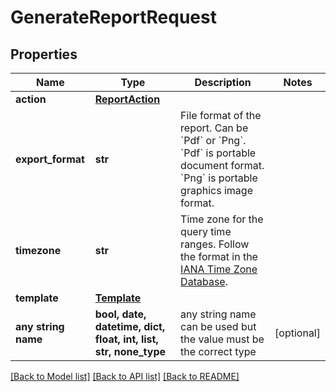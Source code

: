 # GenerateReportRequest


## Properties
Name | Type | Description | Notes
------------ | ------------- | ------------- | -------------
**action** | [**ReportAction**](ReportAction.md) |  | 
**export_format** | **str** | File format of the report. Can be &#x60;Pdf&#x60; or &#x60;Png&#x60;. &#x60;Pdf&#x60; is portable document format. &#x60;Png&#x60; is portable graphics image format. | 
**timezone** | **str** | Time zone for the query time ranges. Follow the format in the [IANA Time Zone Database](https://en.wikipedia.org/wiki/List_of_tz_database_time_zones#List). | 
**template** | [**Template**](Template.md) |  | 
**any string name** | **bool, date, datetime, dict, float, int, list, str, none_type** | any string name can be used but the value must be the correct type | [optional]

[[Back to Model list]](../README.md#documentation-for-models) [[Back to API list]](../README.md#documentation-for-api-endpoints) [[Back to README]](../README.md)



